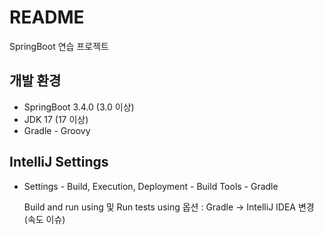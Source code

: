 # README

SpringBoot 연습 프로젝트

## 개발 환경

- SpringBoot 3.4.0 (3.0 이상)
- JDK 17 (17 이상)
- Gradle - Groovy

## IntelliJ Settings

- Settings - Build, Execution, Deployment - Build Tools - Gradle
  
  Build and run using 및 Run tests using 옵션 : Gradle -> IntelliJ IDEA 변경
  (속도 이슈)
